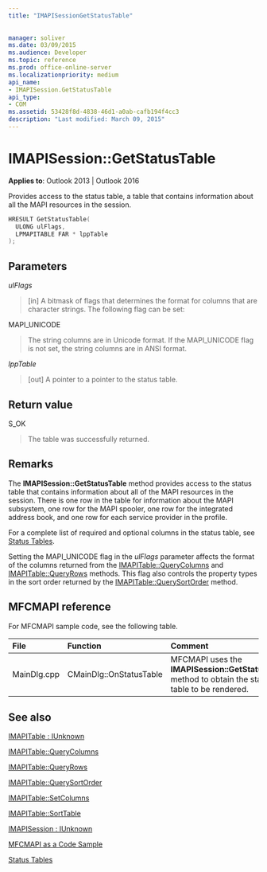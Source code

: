 ```yaml
---
title: "IMAPISessionGetStatusTable"
 
 
manager: soliver
ms.date: 03/09/2015
ms.audience: Developer
ms.topic: reference
ms.prod: office-online-server
ms.localizationpriority: medium
api_name:
- IMAPISession.GetStatusTable
api_type:
- COM
ms.assetid: 53428f8d-4838-46d1-a0ab-cafb194f4cc3
description: "Last modified: March 09, 2015"
---
```


# IMAPISession::GetStatusTable

  
  
**Applies to**: Outlook 2013 | Outlook 2016 
  
Provides access to the status table, a table that contains information about all the MAPI resources in the session.
  
```cpp
HRESULT GetStatusTable(
  ULONG ulFlags,
  LPMAPITABLE FAR * lppTable
);
```

## Parameters

 _ulFlags_
  
> [in] A bitmask of flags that determines the format for columns that are character strings. The following flag can be set:
    
MAPI_UNICODE 
  
> The string columns are in Unicode format. If the MAPI_UNICODE flag is not set, the string columns are in ANSI format.
    
 _lppTable_
  
> [out] A pointer to a pointer to the status table.
    
## Return value

S_OK 
  
> The table was successfully returned.
    
## Remarks

The **IMAPISession::GetStatusTable** method provides access to the status table that contains information about all of the MAPI resources in the session. There is one row in the table for information about the MAPI subsystem, one row for the MAPI spooler, one row for the integrated address book, and one row for each service provider in the profile. 
  
For a complete list of required and optional columns in the status table, see [Status Tables](status-tables.md). 
  
Setting the MAPI_UNICODE flag in the _ulFlags_ parameter affects the format of the columns returned from the [IMAPITable::QueryColumns](imapitable-querycolumns.md) and [IMAPITable::QueryRows](imapitable-queryrows.md) methods. This flag also controls the property types in the sort order returned by the [IMAPITable::QuerySortOrder](imapitable-querysortorder.md) method. 
  
## MFCMAPI reference

For MFCMAPI sample code, see the following table.
  
|**File**|**Function**|**Comment**|
|:-----|:-----|:-----|
|MainDlg.cpp  <br/> |CMainDlg::OnStatusTable  <br/> |MFCMAPI uses the **IMAPISession::GetStatusTable** method to obtain the status table to be rendered.  <br/> |
   
## See also



[IMAPITable : IUnknown](imapitableiunknown.md)
  
[IMAPITable::QueryColumns](imapitable-querycolumns.md)
  
[IMAPITable::QueryRows](imapitable-queryrows.md)
  
[IMAPITable::QuerySortOrder](imapitable-querysortorder.md)
  
[IMAPITable::SetColumns](imapitable-setcolumns.md)
  
[IMAPITable::SortTable](imapitable-sorttable.md)
  
[IMAPISession : IUnknown](imapisessioniunknown.md)


[MFCMAPI as a Code Sample](mfcmapi-as-a-code-sample.md)
  
[Status Tables](status-tables.md)

